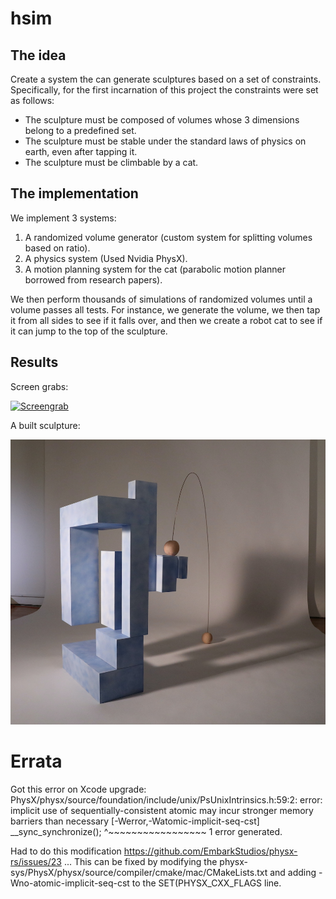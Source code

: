 # hsim

## The idea

Create a system the can generate sculptures based on a set of constraints. Specifically, for the first incarnation of this project the constraints were set as follows:

  - The sculpture must be composed of volumes whose 3 dimensions belong to a predefined set.
  - The sculpture must be stable under the standard laws of physics on earth, even after tapping it.
  - The sculpture must be climbable by a cat.

## The implementation

We implement 3 systems:

  1. A randomized volume generator (custom system for splitting volumes based on ratio).
  2. A physics system (Used Nvidia PhysX).
  3. A motion planning system for the cat (parabolic motion planner borrowed from research papers).

We then perform thousands of simulations of randomized volumes until a volume passes all tests. For instance, we generate the volume, we then tap it from all sides to see if it falls over, and then we create a robot cat to see if it can jump to the top of the sculpture.

## Results

Screen grabs:

[![Screengrab](https://img.youtube.com/vi/iyXrs_LCj44/0.jpg)](https://www.youtube.com/watch?v=iyXrs_LCj44)

A built sculpture:

![A sculpture with a jump path](img/hsim_built.jpg)


# Errata

Got this error on Xcode upgrade:
PhysX/physx/source/foundation/include/unix/PsUnixIntrinsics.h:59:2: error: implicit use of sequentially-consistent atomic may incur stronger memory barriers than necessary [-Werror,-Watomic-implicit-seq-cst]
        __sync_synchronize();
        ^~~~~~~~~~~~~~~~~~
1 error generated.

Had to do this modification
https://github.com/EmbarkStudios/physx-rs/issues/23
...
This can be fixed by modifying the physx-sys/PhysX/physx/source/compiler/cmake/mac/CMakeLists.txt and adding -Wno-atomic-implicit-seq-cst to the SET(PHYSX_CXX_FLAGS line.

